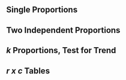 
## Single Proportions
## Two Independent Proportions
## _k_ Proportions, Test for Trend
## _r x c_ Tables
